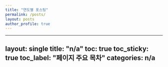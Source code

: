 ```yaml
---
title: "연도별 포스팅"
permalink: /posts/
layout: posts
author_profile: true
---
```

---
layout: single
title: "n/a"
toc: true
toc_sticky: true
toc_label: "페이지 주요 목차"
categories: n/a
---
